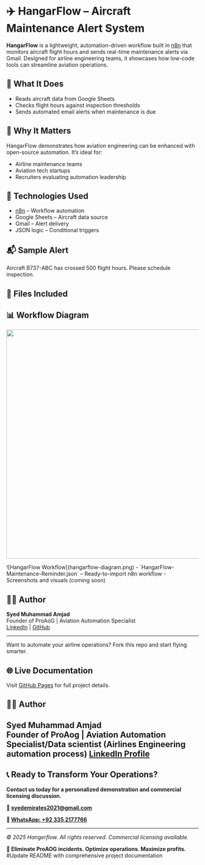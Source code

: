 # ✈️ HangarFlow – Aircraft Maintenance Alert System

**HangarFlow** is a lightweight, automation-driven workflow built in [n8n](https://n8n.io) that monitors aircraft flight hours and sends real-time maintenance alerts via Gmail. Designed for airline engineering teams, it showcases how low-code tools can streamline aviation operations.

## 🔧 What It Does

- Reads aircraft data from Google Sheets
- Checks flight hours against inspection thresholds
- Sends automated email alerts when maintenance is due

## 🧠 Why It Matters

HangarFlow demonstrates how aviation engineering can be enhanced with open-source automation. It’s ideal for:
- Airline maintenance teams
- Aviation tech startups
- Recruiters evaluating automation leadership

## 🚀 Technologies Used

- [n8n](https://n8n.io) – Workflow automation
- Google Sheets – Aircraft data source
- Gmail – Alert delivery
- JSON logic – Conditional triggers

## 📬 Sample Alert
Aircraft B737-ABC has crossed 500 flight hours. Please schedule inspection.
## 📁 Files Included
## 📊 Workflow Diagram
<p align="center">
  <img src="hangarflow-diagram.png" width="600" />
</p>
![HangarFlow Workflow](hangarflow-diagram.png)
- `HangarFlow-Maintenance-Reminder.json` – Ready-to-import n8n workflow
- Screenshots and visuals (coming soon)

## 👨‍💻 Author

**Syed Muhammad Amjad**  
Founder of ProAoG | Aviation Automation Specialist  
[LinkedIn](https://www.linkedin.com/in/syed-muhammad-amjad) | [GitHub](https://github.com/yourusername)

---

Want to automate your airline operations? Fork this repo and start flying smarter.


## 🌐 Live Documentation
Visit [GitHub Pages](https://syed-amjad65.github.io/HangarFlow) for full project details.

## 👨‍💼 Author
**Syed Muhammad Amjad**  
Founder of ProAog | Aviation Automation Specialist/Data scientist (Airlines Engineering automation process) 
[LinkedIn Profile](https://www.linkedin.com/in/syed-amjad-9b513570)
---

## 📞 **Ready to Transform Your Operations?**

**Contact us today for a personalized demonstration and commercial licensing discussion.**

**📧 [syedemirates2021@gmail.com](mailto:syedemirates2021@gmail.com)**

**📱 [WhatsApp: +92 335 2177766](https://wa.me/923352177766)**

---

*© 2025 Hangerflow. All rights reserved. Commercial licensing available.*

**🚀 Eliminate ProAOG incidents. Optimize operations. Maximize profits.**
#Update README with comprehensive project documentation
